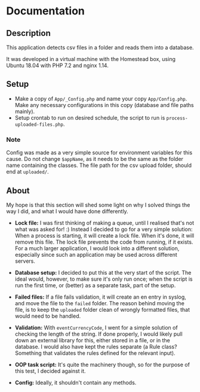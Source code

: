 # Documentation

## Description
This application detects csv files in a folder and reads them into a database. 

It was developed in a virtual machine with the Homestead box, using Ubuntu 18.04 with PHP 7.2 and nginx 1.14.

## Setup
 - Make a copy of `App/_Config.php` and name your copy `App/Config.php`. Make any necessary configurations in this copy (database and file paths mainly).
 - Setup crontab to run on desired schedule, the script to run is `process-uploaded-files.php`.
 
### Note
Config was made as a very simple source for environment variables for this cause. Do not change `$appName`, as it needs to be the same as the folder name containing the classes. The file path for the csv upload folder, should end at `uploaded/`.
 

## About

My hope is that this section will shed some light on why I solved things the way I did, and what I would have done differently.

 - **Lock file:** I was first thinking of making a queue, until I realised that's not what was asked for! :) Instead I decided to go for a very simple solution: When a process is starting, it will create a lock file. When it's done, it will remove this file. The lock file prevents the code from running, if it exists. For a much larger application, I would look into a different solution, especially since such an application may be used across different servers. 

 - **Database setup:** I decided to put this at the very start of the script. The ideal would, however, to make sure it's only run once; when the script is run the first time, or (better) as a separate task, part of the setup.
 
 - **Failed files:** If a file fails validation, it will create an en entry in syslog, and move the file to the `failed` folder. The reason behind moving the file, is to keep the `uploaded` folder clean of wrongly formatted files, that would need to be handled. 
  
 - **Validation:** With `eventCurrencyCode`, I went for a simple solution of checking the length of the string. If done properly, I would likely pull down an external library for this, either stored in a file, or in the database. I would also have kept the rules separate (a Rule class? Something that validates the rules defined for the relevant input).
 
 - **OOP task script:** It's quite the machinery though, so for the purpose of this test, I decided against it.
 
 - **Config:** Ideally, it shouldn't contain any methods.
  

